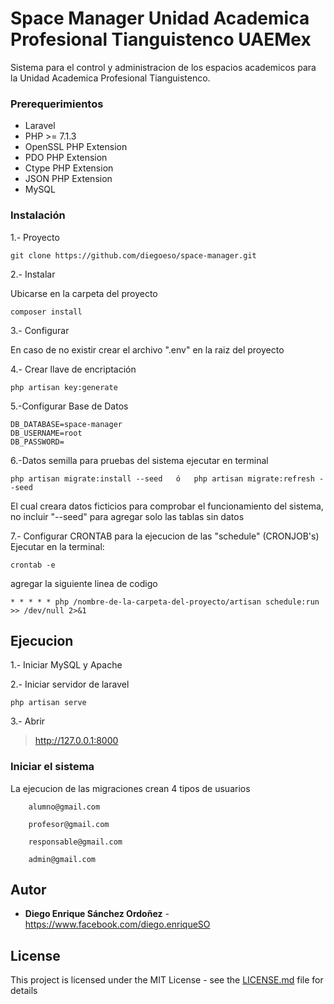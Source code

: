 # Space Manager Unidad Academica Profesional Tianguistenco UAEMex

Sistema para el control y administracion de los espacios academicos para la Unidad Academica Profesional Tianguistenco.


### Prerequerimientos

* Laravel
* PHP >= 7.1.3
* OpenSSL PHP Extension
* PDO PHP Extension
* Ctype PHP Extension
* JSON PHP Extension
* MySQL

### Instalación
1.- Proyecto
```
git clone https://github.com/diegoeso/space-manager.git 
```
2.- Instalar

Ubicarse en la carpeta del proyecto
```
composer install
```
3.- Configurar

En caso de no existir crear el archivo ".env" en la raiz del proyecto

4.- Crear llave de encriptación
```
php artisan key:generate
```
5.-Configurar Base de Datos
```
DB_DATABASE=space-manager
DB_USERNAME=root
DB_PASSWORD=
```
6.-Datos semilla para pruebas del sistema ejecutar en terminal 

```
php artisan migrate:install --seed   ó   php artisan migrate:refresh --seed
```
El cual creara datos ficticios para comprobar el funcionamiento del sistema, no incluir "--seed" para agregar solo las tablas sin datos

7.- Configurar CRONTAB para la ejecucion de las "schedule" (CRONJOB's)
Ejecutar en la terminal:
```
crontab -e
```
agregar la siguiente linea de codigo 
```
* * * * * php /nombre-de-la-carpeta-del-proyecto/artisan schedule:run >> /dev/null 2>&1
```

## Ejecucion

1.- Iniciar MySQL y Apache

2.- Iniciar servidor de laravel
```
php artisan serve
```

3.- Abrir 
 > http://127.0.0.1:8000 
 

### Iniciar el sistema

La ejecucion de las migraciones crean 4 tipos de usuarios

```
	alumno@gmail.com

	profesor@gmail.com
	
	responsable@gmail.com
	
	admin@gmail.com
```

## Autor

* **Diego Enrique Sánchez Ordoñez**  - https://www.facebook.com/diego.enriqueSO


## License

This project is licensed under the MIT License - see the [LICENSE.md](LICENSE.md) file for details

